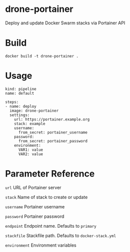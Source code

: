 # drone-portainer

Deploy and update Docker Swarm stacks via Portainer API

# Build

`docker build -t drone-portainer .`

# Usage

```
kind: pipeline
name: default

steps:
- name: deploy
  image: drone-portainer
  settings:
    url: https://portainer.example.org
    stack: example
    username:
      from_secret: portainer_username
    password:
      from_secret: portainer_password
    environment:
      VAR1: value
      VAR2: value
```

# Parameter Reference

`url`
URL of Portainer server

`stack`
Name of stack to create or update

`username`
Portainer username

`password`
Portainer password

`endpoint`
Endpoint name. Defaults to `primary`

`stackfile`
Stackfile path. Defaults to `docker-stack.yml`

`environment`
Environment variables
